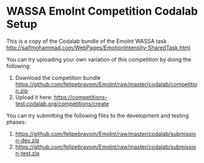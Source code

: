 # WASSA EmoInt Competition Codalab Setup #

This is a copy of the Codalab bundle of the EmoInt WASSA task http://saifmohammad.com/WebPages/EmotionIntensity-SharedTask.html

You can try uploading your own variation of this competition by doing the following:
  1. Download the competition bundle https://github.com/felipebravom/EmoInt/raw/master/codalab/competition.zip 
  2. Upload it here: https://competitions-test.codalab.org/competitions/create

You can try submitting the following files to the development and testing phases:
  1. https://github.com/felipebravom/EmoInt/raw/master/codalab/submission-dev.zip
  2. https://github.com/felipebravom/EmoInt/raw/master/codalab/submission-test.zip

